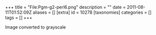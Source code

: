 +++
title = "File:Pgm-g2-perl6.png"
description = ""
date = 2011-08-11T01:52:09Z
aliases = []
[extra]
id = 10278
[taxonomies]
categories = []
tags = []
+++

Image converted to grayscale
